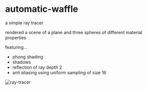 # automatic-waffle
a simple ray tracer

rendered a scene of a plane and three spheres of different material properties

featuring...
 - phong shading
 - shadows
 - reflection of ray depth 2
 - anti aliasing using uniform sampling of size 16

![ray-tracer](https://github.com/raymnd/automatic-waffle/blob/master/images/result.png)

